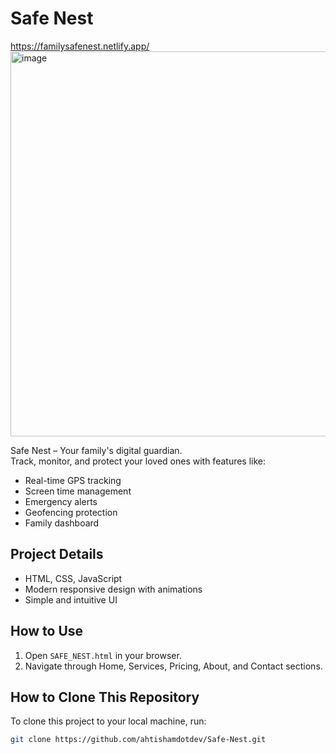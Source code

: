 # Safe Nest
https://familysafenest.netlify.app/
<img width="1345" height="616" alt="image" src="https://github.com/user-attachments/assets/e9072772-06e6-4186-aa91-70aa11ec990c" />


Safe Nest – Your family's digital guardian.  
Track, monitor, and protect your loved ones with features like:

- Real-time GPS tracking  
- Screen time management  
- Emergency alerts  
- Geofencing protection  
- Family dashboard  

## Project Details

- HTML, CSS, JavaScript
- Modern responsive design with animations
- Simple and intuitive UI

## How to Use

1. Open `SAFE_NEST.html` in your browser.
2. Navigate through Home, Services, Pricing, About, and Contact sections.

## How to Clone This Repository

To clone this project to your local machine, run:

```bash
git clone https://github.com/ahtishamdotdev/Safe-Nest.git
